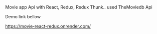 Movie app Api with React, Redux, Redux Thunk..
used TheMoviedb Api

Demo link bellow

https://movie-react-redux.onrender.com/
